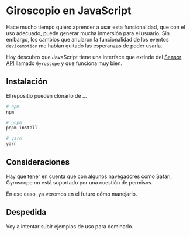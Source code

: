 # Giroscopio en JavaScript

Hace mucho tiempo quiero aprender a usar esta funcionalidad, que con el uso adecuado, puede generar mucha inmersión para el usuario. Sin embargo, los cambios que anularon la funcionalidad de los eventos `devicemotion` me habían quitado las esperanzas de poder usarla.

Hoy descubro que JavaScript tiene una interface que extinde del [Sensor API](https://developer.mozilla.org/en-US/docs/Web/API/Sensor_APIs) llamado `Gyroscope` y que funciona muy bien.

## Instalación

El repositio pueden clonarlo de ...

```bash
# npm
npm

# pnpm
pnpm install

# yarn
yarn
```

## Consideraciones

Hay que tener en cuenta que con algunos navegadores como Safari, Gyroscope no está soportado por una cuestión de permisos.

En ese caso, ya veremos en el futuro cómo manejarlo.

## Despedida

Voy a intentar subir ejemplos de uso para dominarlo.
